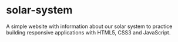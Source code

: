 # solar-system
A simple website with information about our solar system to practice building responsive applications with HTML5, CSS3 and JavaScript.
